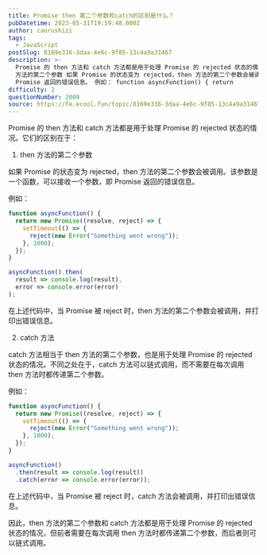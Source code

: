 ```yaml
---
title: Promise then 第二个参数和catch的区别是什么？
pubDatetime: 2023-05-31T19:59:48.000Z
author: caorushizi
tags:
  - JavaScript
postSlug: 8169e336-3daa-4e6c-9f85-13c4a9a31467
description: >-
  Promise 的 then 方法和 catch 方法都是用于处理 Promise 的 rejected 状态的情况。它们的区别在于： then
  方法的第二个参数 如果 Promise 的状态变为 rejected，then 方法的第二个参数会被调用。该参数是一个函数，可以接收一个参数，即
  Promise 返回的错误信息。 例如： function asyncFunction() { return
difficulty: 2
questionNumber: 2009
source: https://fe.ecool.fun/topic/8169e336-3daa-4e6c-9f85-13c4a9a31467
---
```


Promise 的 then 方法和 catch 方法都是用于处理 Promise 的 rejected 状态的情况。它们的区别在于：

1. then 方法的第二个参数

如果 Promise 的状态变为 rejected，then 方法的第二个参数会被调用。该参数是一个函数，可以接收一个参数，即 Promise 返回的错误信息。

例如：

```js
function asyncFunction() {
  return new Promise((resolve, reject) => {
    setTimeout(() => {
      reject(new Error("Something went wrong"));
    }, 1000);
  });
}

asyncFunction().then(
  result => console.log(result),
  error => console.error(error)
);
```

在上述代码中，当 Promise 被 reject 时，then 方法的第二个参数会被调用，并打印出错误信息。

2. catch 方法

catch 方法相当于 then 方法的第二个参数，也是用于处理 Promise 的 rejected 状态的情况。不同之处在于，catch 方法可以链式调用，而不需要在每次调用 then 方法时都传递第二个参数。

例如：

```js
function asyncFunction() {
  return new Promise((resolve, reject) => {
    setTimeout(() => {
      reject(new Error("Something went wrong"));
    }, 1000);
  });
}

asyncFunction()
  .then(result => console.log(result))
  .catch(error => console.error(error));
```

在上述代码中，当 Promise 被 reject 时，catch 方法会被调用，并打印出错误信息。

因此，then 方法的第二个参数和 catch 方法都是用于处理 Promise 的 rejected 状态的情况，但前者需要在每次调用 then 方法时都传递第二个参数，而后者则可以链式调用。
